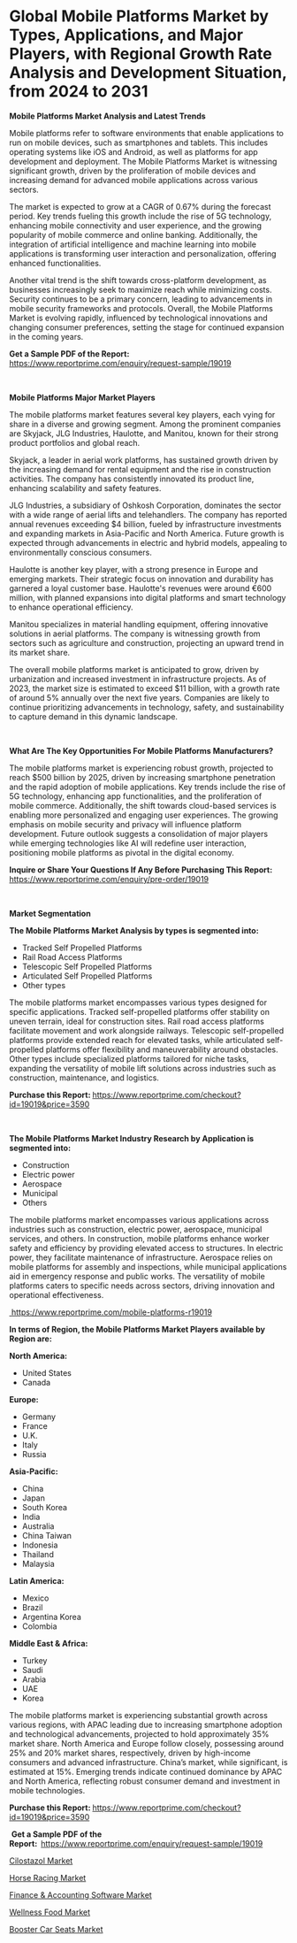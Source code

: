 <p><h1>Global Mobile Platforms Market by Types, Applications, and Major Players, with Regional Growth Rate Analysis and Development Situation, from 2024 to 2031</h1></p><p><strong>Mobile Platforms Market Analysis and Latest Trends</strong></p>
<p><p>Mobile platforms refer to software environments that enable applications to run on mobile devices, such as smartphones and tablets. This includes operating systems like iOS and Android, as well as platforms for app development and deployment. The Mobile Platforms Market is witnessing significant growth, driven by the proliferation of mobile devices and increasing demand for advanced mobile applications across various sectors.</p><p>The market is expected to grow at a CAGR of 0.67% during the forecast period. Key trends fueling this growth include the rise of 5G technology, enhancing mobile connectivity and user experience, and the growing popularity of mobile commerce and online banking. Additionally, the integration of artificial intelligence and machine learning into mobile applications is transforming user interaction and personalization, offering enhanced functionalities.</p><p>Another vital trend is the shift towards cross-platform development, as businesses increasingly seek to maximize reach while minimizing costs. Security continues to be a primary concern, leading to advancements in mobile security frameworks and protocols. Overall, the Mobile Platforms Market is evolving rapidly, influenced by technological innovations and changing consumer preferences, setting the stage for continued expansion in the coming years.</p></p>
<p><strong>Get a Sample PDF of the Report:&nbsp;</strong> <a href="https://www.reportprime.com/enquiry/request-sample/19019?utm_campaign=1088&utm_medium=2&utm_source=Github&utm_content=ia&utm_term=22112024&utm_id=mobile-platforms">https://www.reportprime.com/enquiry/request-sample/19019</a></p>
<p>&nbsp;</p>
<p><strong>Mobile Platforms Major Market Players</strong></p>
<p><p>The mobile platforms market features several key players, each vying for share in a diverse and growing segment. Among the prominent companies are Skyjack, JLG Industries, Haulotte, and Manitou, known for their strong product portfolios and global reach.</p><p>Skyjack, a leader in aerial work platforms, has sustained growth driven by the increasing demand for rental equipment and the rise in construction activities. The company has consistently innovated its product line, enhancing scalability and safety features. </p><p>JLG Industries, a subsidiary of Oshkosh Corporation, dominates the sector with a wide range of aerial lifts and telehandlers. The company has reported annual revenues exceeding $4 billion, fueled by infrastructure investments and expanding markets in Asia-Pacific and North America. Future growth is expected through advancements in electric and hybrid models, appealing to environmentally conscious consumers.</p><p>Haulotte is another key player, with a strong presence in Europe and emerging markets. Their strategic focus on innovation and durability has garnered a loyal customer base. Haulotte's revenues were around €600 million, with planned expansions into digital platforms and smart technology to enhance operational efficiency.</p><p>Manitou specializes in material handling equipment, offering innovative solutions in aerial platforms. The company is witnessing growth from sectors such as agriculture and construction, projecting an upward trend in its market share.</p><p>The overall mobile platforms market is anticipated to grow, driven by urbanization and increased investment in infrastructure projects. As of 2023, the market size is estimated to exceed $11 billion, with a growth rate of around 5% annually over the next five years. Companies are likely to continue prioritizing advancements in technology, safety, and sustainability to capture demand in this dynamic landscape.</p></p>
<p>&nbsp;</p>
<p><strong>What Are The Key Opportunities For Mobile Platforms Manufacturers?</strong></p>
<p><p>The mobile platforms market is experiencing robust growth, projected to reach $500 billion by 2025, driven by increasing smartphone penetration and the rapid adoption of mobile applications. Key trends include the rise of 5G technology, enhancing app functionalities, and the proliferation of mobile commerce. Additionally, the shift towards cloud-based services is enabling more personalized and engaging user experiences. The growing emphasis on mobile security and privacy will influence platform development. Future outlook suggests a consolidation of major players while emerging technologies like AI will redefine user interaction, positioning mobile platforms as pivotal in the digital economy.</p></p>
<p><strong>Inquire or Share Your Questions If Any Before Purchasing This Report:</strong> <a href="https://www.reportprime.com/enquiry/pre-order/19019?utm_campaign=1088&utm_medium=2&utm_source=Github&utm_content=ia&utm_term=22112024&utm_id=mobile-platforms">https://www.reportprime.com/enquiry/pre-order/19019</a></p>
<p>&nbsp;</p>
<p><strong>Market Segmentation</strong></p>
<p><strong>The Mobile Platforms Market Analysis by types is segmented into:</strong></p>
<p><ul><li>Tracked Self Propelled Platforms</li><li>Rail Road Access Platforms</li><li>Telescopic Self Propelled Platforms</li><li>Articulated Self Propelled Platforms</li><li>Other types</li></ul></p>
<p><p>The mobile platforms market encompasses various types designed for specific applications. Tracked self-propelled platforms offer stability on uneven terrain, ideal for construction sites. Rail road access platforms facilitate movement and work alongside railways. Telescopic self-propelled platforms provide extended reach for elevated tasks, while articulated self-propelled platforms offer flexibility and maneuverability around obstacles. Other types include specialized platforms tailored for niche tasks, expanding the versatility of mobile lift solutions across industries such as construction, maintenance, and logistics.</p></p>
<p><strong>Purchase this Report:&nbsp;</strong><a href="https://www.reportprime.com/checkout?id=19019&price=3590&utm_campaign=1088&utm_medium=2&utm_source=Github&utm_content=ia&utm_term=22112024&utm_id=mobile-platforms">https://www.reportprime.com/checkout?id=19019&price=3590</a></p>
<p>&nbsp;</p>
<p><strong>The Mobile Platforms Market Industry Research by Application is segmented into:</strong></p>
<p><ul><li>Construction</li><li>Electric power</li><li>Aerospace</li><li>Municipal</li><li>Others</li></ul></p>
<p><p>The mobile platforms market encompasses various applications across industries such as construction, electric power, aerospace, municipal services, and others. In construction, mobile platforms enhance worker safety and efficiency by providing elevated access to structures. In electric power, they facilitate maintenance of infrastructure. Aerospace relies on mobile platforms for assembly and inspections, while municipal applications aid in emergency response and public works. The versatility of mobile platforms caters to specific needs across sectors, driving innovation and operational effectiveness.</p></p>
<p><a href="https://www.reportprime.com/mobile-platforms-r19019?utm_campaign=1088&utm_medium=2&utm_source=Github&utm_content=ia&utm_term=22112024&utm_id=mobile-platforms">&nbsp;https://www.reportprime.com/mobile-platforms-r19019</a></p>
<p><strong>In terms of Region, the Mobile Platforms Market Players available by Region are:</strong></p>
<p>
    <p> <strong> North America: </strong>
        <ul>
            <li>United States</li>
            <li>Canada</li>
        </ul>
        </p> 
    <p> <strong> Europe: </strong>
        <ul>
            <li>Germany</li>
            <li>France</li>
            <li>U.K.</li>
            <li>Italy</li>
            <li>Russia</li>
        </ul>
        </p> 
    <p> <strong> Asia-Pacific: </strong>
        <ul>
            <li>China</li>
            <li>Japan</li>
            <li>South Korea</li>
            <li>India</li>
            <li>Australia</li>
            <li>China Taiwan</li>
            <li>Indonesia</li>
            <li>Thailand</li>
            <li>Malaysia</li>
        </ul>
        </p> 
    <p> <strong> Latin America: </strong>
        <ul>
            <li>Mexico</li>
            <li>Brazil</li>
            <li>Argentina Korea</li>
            <li>Colombia</li>
        </ul>
        </p> 
    <p> <strong> Middle East & Africa: </strong>
        <ul>
            <li>Turkey</li>
            <li>Saudi</li>
            <li>Arabia</li>
            <li>UAE</li>
            <li>Korea</li>
        </ul>
    </p>
    </p>
<p><p>The mobile platforms market is experiencing substantial growth across various regions, with APAC leading due to increasing smartphone adoption and technological advancements, projected to hold approximately 35% market share. North America and Europe follow closely, possessing around 25% and 20% market shares, respectively, driven by high-income consumers and advanced infrastructure. China’s market, while significant, is estimated at 15%. Emerging trends indicate continued dominance by APAC and North America, reflecting robust consumer demand and investment in mobile technologies.</p></p>
<p><strong>Purchase this Report: </strong><a href="https://www.reportprime.com/checkout?id=19019&price=3590&utm_campaign=1088&utm_medium=2&utm_source=Github&utm_content=ia&utm_term=22112024&utm_id=mobile-platforms">https://www.reportprime.com/checkout?id=19019&price=3590</a></p>
<p>&nbsp;<strong>Get a Sample PDF of the Report:&nbsp;&nbsp;</strong><a href="https://www.reportprime.com/enquiry/request-sample/19019?utm_campaign=1088&utm_medium=2&utm_source=Github&utm_content=ia&utm_term=22112024&utm_id=mobile-platforms">https://www.reportprime.com/enquiry/request-sample/19019</a></p>
<p><strong></strong></p>
<p><p><a href="https://issuu.com/reportprime-2/docs/cilostazol-market-size-2030.pptx_3af99c2d0d5c1d?utm_campaign=1088&utm_medium=2&utm_source=Github&utm_content=ia&utm_term=22112024&utm_id=mobile-platforms">Cilostazol Market</a></p><p><a href="https://www.linkedin.com/pulse/horse-racing-market-rise-tracking-51-cagr-2024-2031-key-adeke?utm_campaign=1088&utm_medium=2&utm_source=Github&utm_content=ia&utm_term=22112024&utm_id=mobile-platforms">Horse Racing Market</a></p><p><a href="https://www.linkedin.com/pulse/finance-accounting-software-market-analysis-future-1kiqe?utm_campaign=1088&utm_medium=2&utm_source=Github&utm_content=ia&utm_term=22112024&utm_id=mobile-platforms">Finance & Accounting Software Market</a></p><p><a href="https://issuu.com/reportprime-2/docs/wellness-food-market-size-2030.pptx_78b93a902d30e0?utm_campaign=1088&utm_medium=2&utm_source=Github&utm_content=ia&utm_term=22112024&utm_id=mobile-platforms">Wellness Food Market</a></p><p><a href="https://github.com/manesros8/Market-Research-Report-List-1/blob/main/booster-car-seats-market.md?utm_campaign=1088&utm_medium=2&utm_source=Github&utm_content=ia&utm_term=22112024&utm_id=mobile-platforms">Booster Car Seats Market</a></p></p>